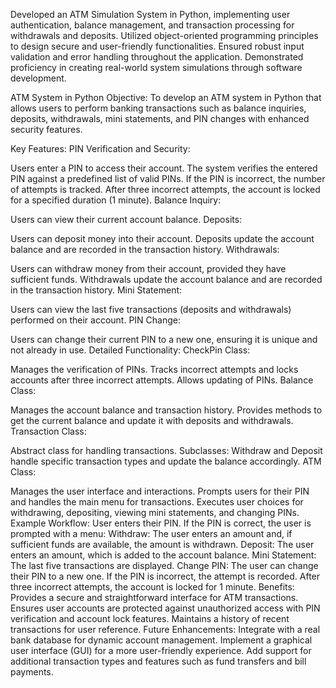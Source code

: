 Developed an ATM Simulation System in Python, implementing user authentication, balance management, and transaction processing for withdrawals and deposits. Utilized object-oriented programming principles to design secure and user-friendly functionalities. Ensured robust input validation and error handling throughout the application. Demonstrated proficiency in creating real-world system simulations through software development.

ATM System in Python
Objective:
To develop an ATM system in Python that allows users to perform banking transactions such as balance inquiries, deposits, withdrawals, mini statements, and PIN changes with enhanced security features.

Key Features:
PIN Verification and Security:

Users enter a PIN to access their account.
The system verifies the entered PIN against a predefined list of valid PINs.
If the PIN is incorrect, the number of attempts is tracked.
After three incorrect attempts, the account is locked for a specified duration (1 minute).
Balance Inquiry:

Users can view their current account balance.
Deposits:

Users can deposit money into their account.
Deposits update the account balance and are recorded in the transaction history.
Withdrawals:

Users can withdraw money from their account, provided they have sufficient funds.
Withdrawals update the account balance and are recorded in the transaction history.
Mini Statement:

Users can view the last five transactions (deposits and withdrawals) performed on their account.
PIN Change:

Users can change their current PIN to a new one, ensuring it is unique and not already in use.
Detailed Functionality:
CheckPin Class:

Manages the verification of PINs.
Tracks incorrect attempts and locks accounts after three incorrect attempts.
Allows updating of PINs.
Balance Class:

Manages the account balance and transaction history.
Provides methods to get the current balance and update it with deposits and withdrawals.
Transaction Class:

Abstract class for handling transactions.
Subclasses: Withdraw and Deposit handle specific transaction types and update the balance accordingly.
ATM Class:

Manages the user interface and interactions.
Prompts users for their PIN and handles the main menu for transactions.
Executes user choices for withdrawing, depositing, viewing mini statements, and changing PINs.
Example Workflow:
User enters their PIN.
If the PIN is correct, the user is prompted with a menu:
Withdraw: The user enters an amount and, if sufficient funds are available, the amount is withdrawn.
Deposit: The user enters an amount, which is added to the account balance.
Mini Statement: The last five transactions are displayed.
Change PIN: The user can change their PIN to a new one.
If the PIN is incorrect, the attempt is recorded. After three incorrect attempts, the account is locked for 1 minute.
Benefits:
Provides a secure and straightforward interface for ATM transactions.
Ensures user accounts are protected against unauthorized access with PIN verification and account lock features.
Maintains a history of recent transactions for user reference.
Future Enhancements:
Integrate with a real bank database for dynamic account management.
Implement a graphical user interface (GUI) for a more user-friendly experience.
Add support for additional transaction types and features such as fund transfers and bill payments.
